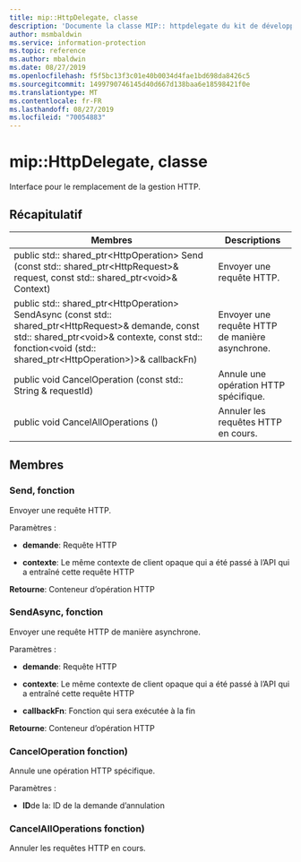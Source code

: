 ```yaml
---
title: mip::HttpDelegate, classe
description: 'Documente la classe MIP:: httpdelegate du kit de développement logiciel (SDK) Microsoft Information Protection (MIP).'
author: msmbaldwin
ms.service: information-protection
ms.topic: reference
ms.author: mbaldwin
ms.date: 08/27/2019
ms.openlocfilehash: f5f5bc13f3c01e40b0034d4fae1bd698da8426c5
ms.sourcegitcommit: 1499790746145d40d667d138baa6e18598421f0e
ms.translationtype: MT
ms.contentlocale: fr-FR
ms.lasthandoff: 08/27/2019
ms.locfileid: "70054883"
---
```

# <a name="class-miphttpdelegate"></a>mip::HttpDelegate, classe 
Interface pour le remplacement de la gestion HTTP.
  
## <a name="summary"></a>Récapitulatif
 Membres                        | Descriptions                                
--------------------------------|---------------------------------------------
public std:: shared_ptr\<HttpOperation\> Send (const std:: shared_ptr\<HttpRequest\>& request, const std:: shared_ptr\<void\>& Context)  |  Envoyer une requête HTTP.
public std:: shared_ptr\<HttpOperation\> SendAsync (const std:: shared_ptr\<HttpRequest\>& demande, const std:: shared_ptr\<void\>& contexte, const std:: fonction\<void (std:: shared_ptr\<HttpOperation\>)\>& callbackFn)  |  Envoyer une requête HTTP de manière asynchrone.
public void CancelOperation (const std:: String & requestId)  |  Annule une opération HTTP spécifique.
public void CancelAllOperations ()  |  Annuler les requêtes HTTP en cours.
  
## <a name="members"></a>Membres
  
### <a name="send-function"></a>Send, fonction
Envoyer une requête HTTP.

Paramètres :  
* **demande**: Requête HTTP 


* **contexte**: Le même contexte de client opaque qui a été passé à l’API qui a entraîné cette requête HTTP



  
**Retourne**: Conteneur d’opération HTTP
  
### <a name="sendasync-function"></a>SendAsync, fonction
Envoyer une requête HTTP de manière asynchrone.

Paramètres :  
* **demande**: Requête HTTP 


* **contexte**: Le même contexte de client opaque qui a été passé à l’API qui a entraîné cette requête HTTP 


* **callbackFn**: Fonction qui sera exécutée à la fin



  
**Retourne**: Conteneur d’opération HTTP
  
### <a name="canceloperation-function"></a>CancelOperation fonction)
Annule une opération HTTP spécifique.

Paramètres :  
* **ID**de la: ID de la demande d’annulation


  
### <a name="cancelalloperations-function"></a>CancelAllOperations fonction)
Annuler les requêtes HTTP en cours.